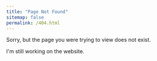 ```yaml
---
title: "Page Not Found"
sitemap: false
permalink: /404.html
---
```


Sorry, but the page you were trying to view does not exist.

I'm still working on the website.
